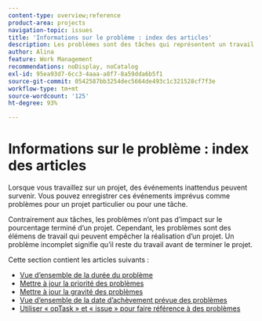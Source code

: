 ```yaml
---
content-type: overview;reference
product-area: projects
navigation-topic: issues
title: 'Informations sur le problème : index des articles'
description: Les problèmes sont des tâches qui représentent un travail imprévu sur un projet. Les articles suivants contiennent des informations sur les problèmes.
author: Alina
feature: Work Management
recommendations: noDisplay, noCatalog
exl-id: 95ea93d7-6cc3-4aaa-a8f7-8a59dda6b5f1
source-git-commit: 0542587bb3254dec5664de493c1c321528cf7f3e
workflow-type: tm+mt
source-wordcount: '125'
ht-degree: 93%

---
```


# Informations sur le problème : index des articles

<!--Audited: 08/2025-->

Lorsque vous travaillez sur un projet, des événements inattendus peuvent survenir. Vous pouvez enregistrer ces événements imprévus comme problèmes pour un projet particulier ou pour une tâche.

Contrairement aux tâches, les problèmes n’ont pas d’impact sur le pourcentage terminé d’un projet. Cependant, les problèmes sont des élémens de travail qui peuvent empêcher la réalisation d’un projet. Un problème incomplet signifie qu’il reste du travail avant de terminer le projet.

Cette section contient les articles suivants :

* [Vue d’ensemble de la durée du problème](../../../manage-work/issues/issue-information/issue-duration.md)
* [Mettre à jour la priorité des problèmes](../../../manage-work/issues/issue-information/update-issue-priority.md)
* [Mettre à jour la gravité des problèmes](../../../manage-work/issues/issue-information/update-issue-severity.md)
* [Vue d’ensemble de la date d’achèvement prévue des problèmes](../../../manage-work/issues/issue-information/issue-planned-completion-date.md)
* [Utiliser « opTask » et « issue » pour faire référence à des problèmes](../../../manage-work/issues/issue-information/use-optask-instead-of-issue.md)
